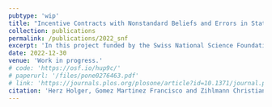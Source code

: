 ```yaml
---
pubtype: 'wip'
title: "Incentive Contracts with Nonstandard Beliefs and Errors in Statistical Reasoning"
collection: publications
permalink: /publications/2022_snf
excerpt: 'In this project funded by the Swiss National Science Foundation, we incorporate errors in statistical reasoning into incentive theory. For example, we revisit the informativeness principle (Holmström, 1979) under the assumption that individuals suffer from correlation neglect.'
date: 2022-12-30
venue: 'Work in progress.'
# code: 'https://osf.io/hup9c/'
# paperurl: '/files/pone0276463.pdf'
# link: 'https://journals.plos.org/plosone/article?id=10.1371/journal.pone.0276463'
citation: 'Herz Holger, Gomez Martinez Francisco and Zihlmann Christian.'
---
```

